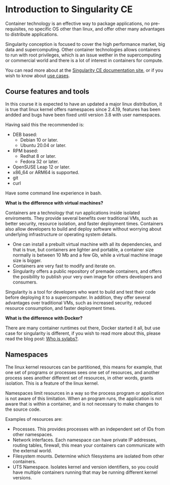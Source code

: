 # Introduction to Singularity CE

Container technology is an effective way to package applications, no pre-requisites, no specific OS other than linux, and offer other many advantages to distribute applications.

Singularity conception is focused to cover the high performance market, big data and supercomputing. Other container technologies allows containers to run with root privileges, which is an issue wether in the supercomputing or commercial world and there is a lot of interest in containers for compute.

You can read more about at the [Singularity CE documentation site](https://docs.sylabs.io/guides/3.10/user-guide/introduction.html), or if you wish to know about [use cases](https://docs.sylabs.io/guides/3.10/user-guide/introduction.html#use-cases).

## Course features and tools

In this course it is expected to have an updated a major linux distribution, it is true that linux kernel offers namespaces since 2.4.19, features has been andded and bugs have been fixed until version 3.8 with user namespaces.

Having said this the recommended is:

* DEB based:
  * Debian 10 or later.
  * Ubuntu 20.04 or later.
* RPM based:
  * Redhat 8 or later.
  * Fedora 32 or later.
* OpenSUSE Leap 12 or later.
* x86_64 or ARM64 is supported.
* git
* curl

Have some command line experience in bash.

**What is the difference with virtual machines?**

Containers are a technology that run applications inside isolated enviroments. They provide several benefits over traditional VMs, such as better security, resource isolation, and faster deployment times. Containers also allow developers to build and deploy software without worrying about underlying infrastructure or operating system details.

* One can install a prebuilt virtual machine with all its dependencies, and that is true, but containers are lighter and portable, a container size normally is between 10 Mb and a few Gb, while a virtual machine image size is bigger.
* Containers are very fast to modify and iterate on.
* Singularity offers a public repository of premade containers, and offers the posibility to publish your very own image for others developers and consumers.

Singularity is a tool for developers who want to build and test their code before deploying it to a supercomputer. In addition, they offer several advantages over traditional VMs, such as increased security, reduced resource consumption, and faster deployment times.

**What is the difference with Docker?**

There are many container runtimes out there, Docker started it all, but use case for singularity is different, if you wish to read more about this, please read the blog post: [Who is sylabs?](https://link-here.com).

## Namespaces

The linux kernel resources can be partitioned, this means for example, that one set of programs or processes sees one set of resources, and another process sees another different set of resources, in other words, grants isolation. This is a feature of the linux kernel.

Namespaces limit resources in a way so the process program or application is not aware of this limitation. When an program runs, the application is not aware that is within a container, and is not necessary to make changes to the source code.

Examples of resources are:

* Processes.
  This provides processes with an independent set of IDs from other namespaces.
* Network interfaces.
  Each namespace can have private IP addresses, routing tables, firewall, this mean your containers can communicate with the external world.
* Filesystem mounts.
  Determine which filesystems are isolated from other containers.
* UTS Namespace.
  Isolates kernel and version identifiers, so you could have multiple containers running that may be running different kernel versions.
